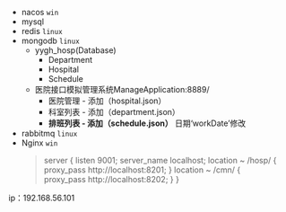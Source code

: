 - nacos `win`
- mysql 
- redis `linux`
- mongodb `linux`
  - yygh_hosp(Database)
    - Department
    - Hospital
    - Schedule
  - 医院接口模拟管理系统ManageApplication:8889/ 
    - 医院管理 - 添加（hospital.json）
    - 科室列表 - 添加（department.json）
    - **排班列表 - 添加（schedule.json）** 日期‘workDate’修改
- rabbitmq `linux`
- Nginx `win`
  >server {
    listen       9001;
    server_name  localhost;
    location ~ /hosp/ {           
      proxy_pass http://localhost:8201;
    }
    location ~ /cmn/ {           
      proxy_pass http://localhost:8202;
    }
  }
  
ip：192.168.56.101